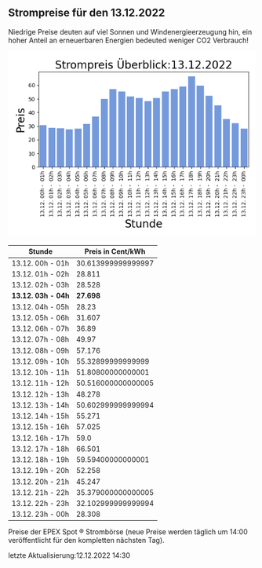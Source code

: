 
## Strompreise für den 13.12.2022

Niedrige Preise deuten auf viel Sonnen und Windenergieerzeugung hin, ein hoher Anteil an erneuerbaren Energien bedeuted weniger CO2 Verbrauch!

![Strompreis übersicht](imgs/strompreis_uebersicht.png)

| Stunde | Preis in Cent/kWh |
|---|---|
| 13.12. 00h -  01h | 30.613999999999997 | 
| 13.12. 01h -  02h | 28.811 | 
| 13.12. 02h -  03h | 28.528 | 
| **13.12. 03h -  04h** | **27.698** | 
| 13.12. 04h -  05h | 28.23 | 
| 13.12. 05h -  06h | 31.607 | 
| 13.12. 06h -  07h | 36.89 | 
| 13.12. 07h -  08h | 49.97 | 
| 13.12. 08h -  09h | 57.176 | 
| 13.12. 09h -  10h | 55.32899999999999 | 
| 13.12. 10h -  11h | 51.80800000000001 | 
| 13.12. 11h -  12h | 50.516000000000005 | 
| 13.12. 12h -  13h | 48.278 | 
| 13.12. 13h -  14h | 50.602999999999994 | 
| 13.12. 14h -  15h | 55.271 | 
| 13.12. 15h -  16h | 57.025 | 
| 13.12. 16h -  17h | 59.0 | 
| 13.12. 17h -  18h | 66.501 | 
| 13.12. 18h -  19h | 59.59400000000001 | 
| 13.12. 19h -  20h | 52.258 | 
| 13.12. 20h -  21h | 45.247 | 
| 13.12. 21h -  22h | 35.379000000000005 | 
| 13.12. 22h -  23h | 32.102999999999994 | 
| 13.12. 23h -  00h | 28.308 | 

Preise der EPEX Spot ® Strombörse (neue Preise werden täglich um 14:00 veröffentlicht für den kompletten nächsten Tag).

letzte Aktualisierung:12.12.2022 14:30